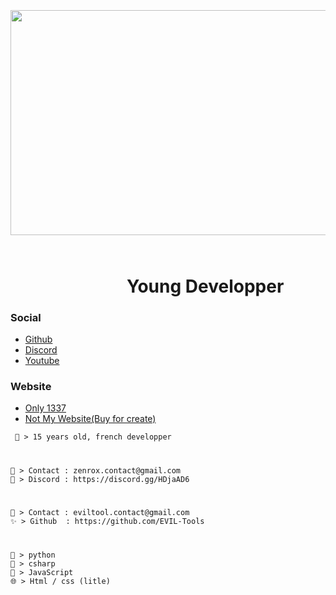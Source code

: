 <p>&nbsp;</p>
<p>&nbsp;</p>
<h2 style="text-align: center;"><strong><img src="https://ptb.discord.com/channels/@me/781558368577257483/786254956201771018" alt="" width="720" height="360" />&nbsp; </strong></h2>
<h1 style="text-align: center;"><strong>&nbsp;&nbsp;&nbsp;&nbsp;&nbsp;&nbsp;&nbsp;&nbsp;&nbsp;&nbsp;&nbsp;&nbsp;&nbsp;&nbsp;&nbsp;&nbsp;&nbsp Young Developper</strong></h1>

### Social
- [Github](https://github.com/terminalwyz)
- [Discord](terminal'root#1604)
- [Youtube](https://youtube.com/sooon)

### Website 
- [Only 1337](https://terminal.me)
- [Not My Website(Buy for create)](https://terminaldev.com)

```diff
 💬 > 15 years old, french developper
```
#
```
🤝 > Contact : zenrox.contact@gmail.com
📌 > Discord : https://discord.gg/HDjaAD6
```
#
```
💫 > Contact : eviltool.contact@gmail.com
✨ > Github  : https://github.com/EVIL-Tools
```
#
```
🐍 > python
🌌 > csharp
🌟 > JavaScript
🌐 > Html / css (litle)
```
